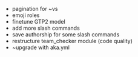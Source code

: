  - pagination for ~vs
 - emoji roles
 - finetune GTP2 model
 - add more slash commands
 - save authorship for some slash commands
 - restructure team_checker module (code quality)
 - ~upgrade with aka.yml
